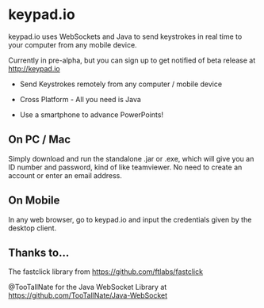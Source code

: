 keypad.io
===========

keypad.io uses WebSockets and Java to send keystrokes in real time to your computer from any mobile device. 

Currently in pre-alpha, but you can sign up to get notified of beta release at http://keypad.io 

 + Send Keystrokes remotely from any computer / mobile device

 + Cross Platform - All you need is Java

 + Use a smartphone to advance PowerPoints!
  

On PC / Mac
-----------
Simply download and run the standalone .jar or .exe, which will give you an ID number and password, kind of like teamviewer.  No need to create an account or enter an email address.

On Mobile
----------
In any web browser, go to keypad.io and input the credentials given by the desktop client.

Thanks to...
---------
 The fastclick library from https://github.com/ftlabs/fastclick

 @TooTallNate for the Java WebSocket Library at https://github.com/TooTallNate/Java-WebSocket
